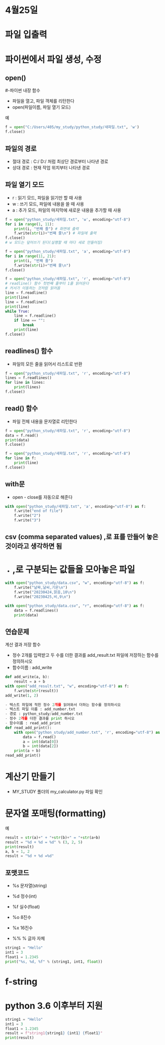 # 4월25일
# 파일 입출력
# 파이썬에서 파일 생성, 수정

## open()
#-파이썬 내장 함수
- 파일을 열고, 파일 객체를 리턴한다
- open(파일이름, 파일 열기 모드)

예
```py
f = open("C:/Users/405/my_study/python_study/새파일.txt", 'w')
f.close()
```

## 파일의 경로
- 절대 경로 : C:/ D:/ 처럼 최상단 경로부터 나타낸 경로
- 상대 경로 : 현재 작업 위치부터 나타낸 경로

## 파일 열기 모드
- r : 읽기 모드, 파일을 읽기만 할 때 사용
- w : 쓰기 모드, 파일에 내용을 쓸 때 사용
- a : 추가 모드, 파일의 마지막에 새로운 내용을 추가할 때 사용
```py
f = open("python_study/새파일.txt", 'w', encoding="utf-8")
for i in range(1, 11):
    print(i, "번째 줄") # 화면에 출력
    f.write(str(i)+"번째 줄\n") # 파일에 출력
f.close()
# w 모드는 덮어쓰기 된다(실행할 때 마다 새로 만들어짐)

f = open("python_study/새파일.txt", 'a', encoding="utf-8")
for i in range(11, 21):
    print(i, "번째 줄")
    f.write(str(i)+"번째 줄\n")
f.close()

f = open("python_study/새파일.txt", 'r', encoding="utf-8")
# readline() 함수 첫번째 줄부터 1줄 읽어온다
# 커서가 이동하는 것처럼 읽어옴
line = f.readline()
print(line)
line = f.readline()
print(line)
while True:
    line = f.readline()
    if line == "":
        break
    print(line)
f.close()
```

## readlines() 함수
- 파일의 모든 줄을 읽어서 리스트로 반환
```py
f = open("python_study/새파일.txt", 'r', encoding="utf-8")
lines = f.readlines()
for line in lines:
    print(lines)
f.close()
```

## read() 함수
- 파일 전체 내용을 문자열로 리턴한다
```py
f = open("python_study/새파일.txt", 'r', encoding="utf-8")
data = f.read()
print(data)
f.close()

f = open("python_study/새파일.txt", 'r', encoding="utf-8")
for line in f:
    print(line)
f.close()
```

## with문
- open - close를 자동으로 해준다
```py
with open("python_study/새파일.txt", 'a', encoding="utf-8") as f:
    f.write("end of file")
    f.write("2")
    f.write("3")
```

## csv (comma separated values) ,로 표를 만들어 놓은 것이라고 생각하면 됨
- # ,로 구분되는 값들을 모아놓은 파일
```py
with open("python_study/data.csv", "w", encoding="utf-8") as f:
    f.write("날짜,날씨,기온\n")
    f.write("20230424,맑음,10\n")
    f.write("20230425,비,9\n")

with open("python_study/data.csv", "r", encoding="utf-8") as f:
    data = f.readlines()
    print(data)
```

## 연습문제
 계산 결과 저장 함수
- 정수 2개를 입력받고 두 수를 더한 결과를 add_result.txt 파일에 저장하는 함수를 정의하시오
- 함수이름 : add_write
```py
def add_write(a, b):
    result = a + b
with open("add_result.txt", "w", encoding="utf-8") as f:
    f.write(str(result))  
add_write(1, 2)
  
- 텍스트 파일에 적힌 정수 2개를 읽어와서 더하는 함수를 정의하시오
- 텍스트 파일 이름 : add_number.txt
- 경로 : python_study/add_number.txt
- 정수 2개를 더한 결과를 print 하시오
- 함수이름 : read_add_print
def read_add_print():
    with open("python_study/add_number.txt", 'r', encoding="utf-8") as f:
        data = f.read()
        a = int(data[0]) 
        b = int(data[2])
    print(a + b)  
read_add_print()
```

# 계산기 만들기
- MY_STUDY 폴더의 my_calculator.py 파일 확인


# 문자열 포매팅(formatting)
예
```py
result = str(a)+" + "+str(b)+" = "+str(a+b)
result = "%d + %d = %d" % (3, 2, 5)
print(result)
a, b = 1, 2
result = "%d + %d =%d"
```

## 포맷코드
- %s 문자열(string)
- %d 정수(int)
- %f 실수(float)
- %o 8진수
- %x 16진수

- %% % 글자 자체
```py
string1 = "Hello"
int1 = 3
float1 = 1.2345
print("%s, %d, %f" % (string1, int1, float))
```

# f-string
# python 3.6 이후부터 지원
```py
string1 = "Hello"
int1 = 3
float1 = 1.2345
result = f"string1{string1} {int1} {float1}"
print(result)
```
